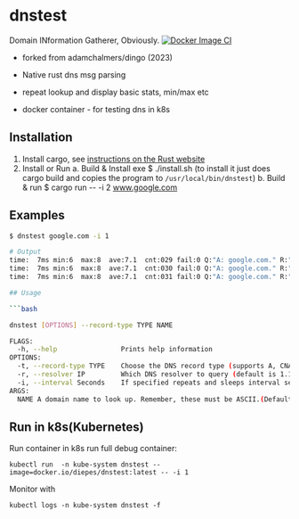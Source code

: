 # dnstest

Domain INformation Gatherer, Obviously.
[![Docker Image CI](https://github.com/diepes/rust-dnstest/actions/workflows/docker-image.yml/badge.svg)](https://github.com/diepes/rust-dnstest/actions/workflows/docker-image.yml)

* forked from adamchalmers/dingo (2023)

* Native rust dns msg parsing
* repeat lookup and display basic stats, min/max etc
* docker container - for testing dns in k8s

## Installation

1. Install cargo, see [instructions on the Rust website](https://doc.rust-lang.org/cargo/getting-started/installation.html)
2. Install or Run
  a. Build & Install exe $ ./install.sh (to install it just does cargo build and copies the program to `/usr/local/bin/dnstest`)
  b. Build & run $ cargo run -- -i 2 www.google.com

## Examples

```sh
$ dnstest google.com -i 1

# Output
time:  7ms min:6  max:8  ave:7.1  cnt:029 fail:0 Q:"A: google.com." R:"1.1.1.1:53" Ans:"A: 142.250.204.14 (TTL 279)..."
time:  7ms min:6  max:8  ave:7.1  cnt:030 fail:0 Q:"A: google.com." R:"1.1.1.1:53" Ans:"A: 142.250.204.14 (TTL 249)..."
time:  7ms min:6  max:8  ave:7.1  cnt:031 fail:0 Q:"A: google.com." R:"1.1.1.1:53" Ans:"A: 172.217.24.46 (TTL 264)...."

## Usage

```bash

dnstest [OPTIONS] --record-type TYPE NAME

FLAGS:
  -h, --help                Prints help information
OPTIONS:
  -t, --record-type TYPE    Choose the DNS record type (supports A, CNAME, SOA and AAAA) (default A)
  -r, --resolver IP         Which DNS resolver to query (default is 1.1.1.1:53)
  -i, --interval Seconds    If specified repeats and sleeps interval seconds between dns queries.
ARGS:
  NAME A domain name to look up. Remember, these must be ASCII.(Default google.com)

```
## Run in k8s(Kubernetes)

Run container in k8s
run full debug container:

    kubectl run  -n kube-system dnstest --image=docker.io/diepes/dnstest:latest -- -i 1

Monitor with

    kubectl logs -n kube-system dnstest -f
